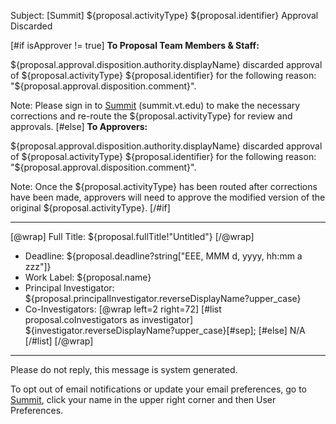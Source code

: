 Subject: [Summit] ${proposal.activityType} ${proposal.identifier} Approval Discarded

[#if isApprover != true]
**To Proposal Team Members & Staff:**

${proposal.approval.disposition.authority.displayName} discarded approval of ${proposal.activityType} ${proposal.identifier} for the following reason: "${proposal.approval.disposition.comment}".

Note: Please sign in to [Summit](summit.vt.edu) (summit.vt.edu) to make the necessary corrections and re-route the ${proposal.activityType} for review and approvals.
[#else]
**To Approvers:**

${proposal.approval.disposition.authority.displayName} discarded approval of ${proposal.activityType} ${proposal.identifier} for the following reason: "${proposal.approval.disposition.comment}".

Note: Once the ${proposal.activityType} has been routed after corrections have been made, approvers will need to approve the modified version of the original ${proposal.activityType}.
[/#if]

------------------------------------------------------------------------
[@wrap]
Full Title: ${proposal.fullTitle!"Untitled"}
[/@wrap]

* Deadline: ${proposal.deadline?string["EEE, MMM d, yyyy, hh:mm a zzz"]}
* Work Label: ${proposal.name}
* Principal Investigator: ${proposal.principalInvestigator.reverseDisplayName?upper_case}
* Co-Investigators:
  [@wrap left=2 right=72]
  [#list proposal.coInvestigators as investigator]
  ${investigator.reverseDisplayName?upper_case}[#sep];
  [#else] N/A
  [/#list]
  [/@wrap]

------------------------------------------------------------------------
Please do not reply, this message is system generated.

To opt out of email notifications or update your email preferences, go to [Summit](summit.vt.edu), click your name in the upper right corner and then User Preferences.
